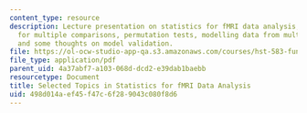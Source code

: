 ```yaml
---
content_type: resource
description: Lecture presentation on statistics for fMRI data analysis, adjusting
  for multiple comparisons, permutation tests, modelling data from multiple subjects,
  and some thoughts on model validation.
file: https://ol-ocw-studio-app-qa.s3.amazonaws.com/courses/hst-583-functional-magnetic-resonance-imaging-data-acquisition-and-analysis-fall-2008/498d014aef45f47c6f289043c080f8d6_1124_mv_stats1.pdf
file_type: application/pdf
parent_uid: 4a37abf7-a103-068d-dcd2-e39dab1baebb
resourcetype: Document
title: Selected Topics in Statistics for fMRI Data Analysis
uid: 498d014a-ef45-f47c-6f28-9043c080f8d6
---
```

